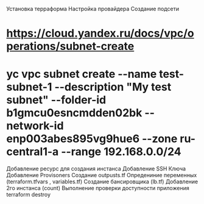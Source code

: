 Установка терраформа
Настройка провайдера
Создание подсети
# https://cloud.yandex.ru/docs/vpc/operations/subnet-create
# yc vpc subnet create --name test-subnet-1   --description "My test subnet"   --folder-id b1gmcu0esncmdden02bk   --network-id enp003abes895vg9hue6   --zone ru-central1-a   --range 192.168.0.0/24
Добавление ресурс для создания инстанса
Добавление SSH Ключа
Добавление Provisoners
Создание outpusts.tf
Опредениние переменных (terraform.tfvars , variables.tf)
Создание бансировщика (lb.tf)
Добавление 2го инстанса (count)
Выполнение проверки доступности приложения
terraform destroy
